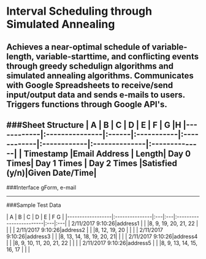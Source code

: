 # Interval Scheduling through Simulated Annealing

Achieves a near-optimal schedule of variable-length, variable-starttime, and conflicting events through greedy schedulign algorithms and simulated annealing algorithms. Communicates with Google Spreadsheets to receive/send input/output data and sends e-mails to users. Triggers functions through Google API's.
---
###Sheet Structure
| A          | B              | C     | D          | E           | F           | G             |H
|------------|:---------------|:------|:-----------|:------------|:------------|:--------------|:--------------|
| Timestamp  |Email Address   | Length| Day 0 Times| Day 1 Times | Day 2 Times |Satisfied (y/n)|Given Date/Time|   
---
###Interface
gForm, e-mail

---
###Sample Test Data

| A                | B              | C  | D  | E                       | F   G   |
|------------------|:---------------|:---|:---|:------------------------|:---|:---|
| 2/11/2017 9:10:26|address1        |    |    |8, 9, 19, 20, 21, 22     |    |    |
| 2/11/2017 9:10:26|address2        |    |    |8, 12, 19, 20            |    |    |
| 2/11/2017 9:10:26|address3        |    |    |8, 13, 14, 18, 19, 20, 21|    |    |
| 2/11/2017 9:10:26|address4        |    |    |8, 9, 10, 11, 20, 21, 22 |    |    |
| 2/11/2017 9:10:26|address5        |    |    |8, 9, 13, 14, 15, 16, 17 |    |    |
